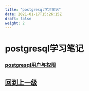 ```yaml
---
title: "postgresql学习笔记"
date: 2021-01-17T15:26:15Z
draft: false
weight: 2
---
```

# postgresql学习笔记














### [postgresql用户与权限](postgresql_create用户与权限)





























## [回到上一级](../)